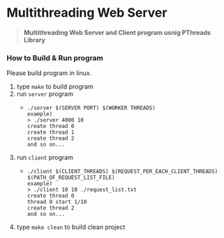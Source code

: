 # Multithreading Web Server
> #### Multithreading Web Server and Client program usnig PThreads Library

### How to Build & Run program
Please build program in linux.  
1. type `make` to build program
2. run `server` program
    * ``` 
      ./server $(SERVER PORT) $(WORKER THREADS)
      example) 
      > ./server 4000 10
      create thread 0
      create thread 1
      create thread 2
      and so on...  
      ```
3. run `client` program
    * ```
      ./client $(CLIENT_THREADS) $(REQUEST_PER_EACH_CLIENT_THREADS) $(PATH_OF_REQUEST_LIST_FILE)
      example)
      > ./client 10 10 ./request_list.txt
      create thread 0
      thread 0 start 1/10
      create thread 2
      and so on...
      ```
4. type `make clean` to build clean project 
